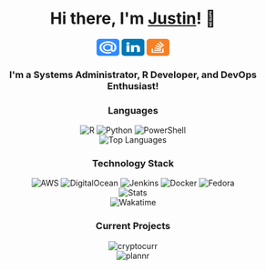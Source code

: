 <h1 align="center">Hi there, I'm <a href="https://justinsingh.me">Justin</a>! 👋 </h3>

<p align="center">
<a href="mailto:justin@justinsingh.me" target="blank"><img align="center" src="https://raw.githubusercontent.com/edent/SuperTinyIcons/master/images/svg/mail.svg" alt="justinsinghm" height="30" width="40" /></a>
<a href="https://linkedin.com/in/justinsinghm" target="blank"><img align="center" src="https://raw.githubusercontent.com/edent/SuperTinyIcons/master/images/svg/linkedin.svg" alt="justinsinghm" height="30" width="40" /></a>
<a href="https://stackoverflow.com/users/6891484" target="blank"><img align="center" src="https://raw.githubusercontent.com/edent/SuperTinyIcons/master/images/svg/stackoverflow.svg" alt="6891484" height="30" width="40" /></a>
</p>

<h3 align="center">I'm a Systems Administrator, R Developer, and DevOps Enthusiast! </h3>

<h3 align="center"><b>Languages</b></h3>

<p align="center">
<img alt="R" src="https://img.shields.io/badge/-R-000?&logo=R&logoColor=F92672"/>
<img alt="Python" src="https://img.shields.io/badge/-Python-000?&logo=Python&logoColor=F92672"/>
<img alt="PowerShell" src="https://img.shields.io/badge/-PowerShell-000?&logo=Powershell&logoColor=F92672"/>
<br/>
<img alt="Top Languages" src="https://github-readme-stats.vercel.app/api/top-langs/?username=program--&theme=monokai&layout=compact&hide=html,scss,less,css"/>
</p>

<h3 align="center"><b>Technology Stack</b></h3>

<p align="center">
<img alt="AWS" src="https://img.shields.io/badge/-AWS-000?&logo=Amazon-AWS&logoColor=F92672"/>
<img alt="DigitalOcean" src="https://img.shields.io/badge/-DigitalOcean-000?&logo=DigitalOcean&logoColor=F92672"/>
<img alt="Jenkins" src="https://img.shields.io/badge/-Jenkins-000?&logo=Jenkins&logoColor=F92672"/>
<img alt="Docker" src="https://img.shields.io/badge/-Docker-000?&logo=Docker&logoColor=F92672"/>
<img alt="Fedora" src="https://img.shields.io/badge/-Fedora-000?&logo=Fedora&logoColor=F92672"/>
<br/>
<img alt="Stats" src="https://github-readme-stats.vercel.app/api?username=program--&show_icons=true&theme=monokai&locale=en&count_private=true"/>
<br/>
<img alt="Wakatime" src="https://github-readme-stats.vercel.app/api/wakatime?username=jsinghm&theme=monokai&layout=compact"/>
</p>

<h3 align="center"><b>Current Projects</b></h3>

<p align="center">
<img alt="cryptocurr" src="https://github-readme-stats.vercel.app/api/pin/?username=program--&repo=cryptocurr&theme=monokai"/>
<br/>
<img alt="plannr" src="https://github-readme-stats.vercel.app/api/pin/?username=program--&repo=plannr&theme=monokai"/>
</p>

